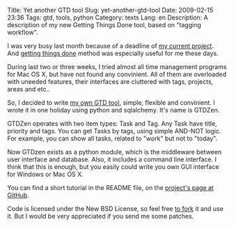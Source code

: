 Title: Yet another GTD tool
Slug: yet-another-gtd-tool
Date: 2009-02-15 23:36
Tags: gtd, tools, python
Category: texts
Lang: en
Description: A description of my new Getting Things Done tool, based on "tagging workflow".

I was very busy last month because of a deadline of [my current project](http://42.yandex.ru). And [getting things done][gtd] method was especially useful for me these days.

During last two or three weeks, I tried almost all time management programs for Mac OS X, but have not found any convinient. All of them are overloaded with uneeded features, their interfaces are cluttered with tags, projects, areas and etc..

So, I decided to write [my own GTD tool][gtdzen], simple, flexible and convinient. I wrote it in one holiday using python and sqlalchemy. It's name is GTDZen.

GTDZen operates with two item types: Task and Tag. Any Task have title, priority and tags. You can get Tasks by tags, using simple AND-NOT logic. For example, you can show all tasks, related to "work" but not to "today".

Now GTDzen exists as a python module, which is the middleware between user interface and database. Also, it includes a command line interface. I think that this is enough, but you easily could write you own GUI interface for Windows or Mac OS X.

You can find a short tutorial in the README file, on the [project's page at GitHub][gtdzen].

Code is licensed under the New BSD License, so feel free [to fork][gtdzen] it and use it. But I would be very appreciated if you send me some patches.

[gtdzen]: https://github.com/svetlyak40wt/gtdzen/
[GTDZen]: https://github.com/svetlyak40wt/gtdzen/
[gtd]: None